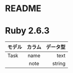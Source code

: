 # README

# Ruby 2.6.3

|モデル | カラム | データ型 |
| :--- | :---: | ---: |
| Task | name | text |
|  | note | string |